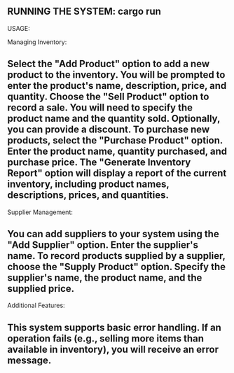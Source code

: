 RUNNING THE SYSTEM:
cargo run
-----------------------------------------------------------------------------------------------------------------------------------------------------------

USAGE:

Managing Inventory:

Select the "Add Product" option to add a new product to the inventory. You will be prompted to enter the product's name, description, price, and quantity.
Choose the "Sell Product" option to record a sale. You will need to specify the product name and the quantity sold. Optionally, you can provide a discount.
To purchase new products, select the "Purchase Product" option. Enter the product name, quantity purchased, and purchase price.
The "Generate Inventory Report" option will display a report of the current inventory, including product names, descriptions, prices, and quantities.
-----------------------------------------------------------------------------------------------------------------------------------------------------------
Supplier Management:

You can add suppliers to your system using the "Add Supplier" option. Enter the supplier's name.
To record products supplied by a supplier, choose the "Supply Product" option. Specify the supplier's name, the product name, and the supplied price.
-----------------------------------------------------------------------------------------------------------------------------------------------------------
Additional Features:

This system supports basic error handling. If an operation fails (e.g., selling more items than available in inventory), you will receive an error message.
-----------------------------------------------------------------------------------------------------------------------------------------------------------
